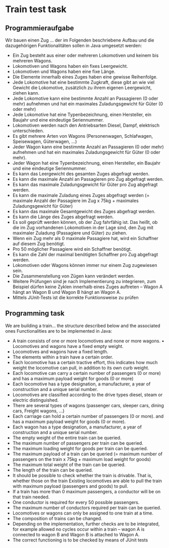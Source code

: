 # Train test task

## Programmieraufgabe
Wir bauen einen Zug … der im Folgenden beschriebene Aufbau und die dazugehörigen
Funktionalitäten sollen in Java umgesetzt werden:
* Ein Zug besteht aus einer oder mehreren Lokomotiven und keinem bis mehreren
Wagons.
* Lokomotiven und Wagons haben ein fixes Leergewicht.
* Lokomotiven und Wagons haben eine fixe Länge.
* Die Elemente innerhalb eines Zuges haben eine gewisse Reihenfolge.
* Jede Lokomotive hat eine bestimmte Zugkraft, diese gibt an wie viel Gewicht die
Lokomotive, zusätzlich zu ihrem eigenen Leergewicht, ziehen kann.
* Jede Lokomotive kann eine bestimmte Anzahl an Passagieren (0 oder mehr)
aufnehmen und hat ein maximales Zuladungsgewicht für Güter (0 oder mehr)
* Jede Lokomotive hat eine Typenbezeichnung, einen Hersteller, ein Baujahr und eine
eindeutige Seriennummer.
* Lokomotiven werden nach den Antriebsarten Diesel, Dampf, elektrisch
unterschieden.
* Es gibt mehrere Arten von Wagons (Personenwagen, Schlafwagen, Speisewagen,
Güterwagen, ...)
* Jeder Wagon kann eine bestimmte Anzahl an Passagieren (0 oder mehr) aufnehmen
und hat ein maximales Zuladungsgewicht für Güter (0 oder mehr).
* Jeder Wagon hat eine Typenbezeichnung, einen Hersteller, ein Baujahr und eine
eindeutige Seriennummer.
* Es kann das Leergewicht des gesamten Zuges abgefragt werden.
* Es kann die maximale Anzahl an Passagieren pro Zug abgefragt werden.
* Es kann das maximale Zuladungsgewicht für Güter pro Zug abgefragt werden.
* Es kann die maximale Zuladung eines Zuges abgefragt werden (= maximale Anzahl
der Passagiere im Zug x 75kg + maximales Zuladungsgewicht für Güter)
* Es kann das maximale Gesamtgewicht des Zuges abgefragt werden.
* Es kann die Länge des Zuges abgefragt werden.
* Es soll geprüft werden können, ob der Zug fahrfähig ist. Das heißt, ob die im Zug
vorhandenen Lokomotiven in der Lage sind, den Zug mit maximaler Zuladung
(Passagiere und Güter) zu ziehen.
* Wenn ein Zug mehr als 0 maximale Passagiere hat, wird ein Schaffner auf diesem Zug
benötigt.
* Pro 50 möglicher Passagiere wird ein Schaffner benötigt.
* Es kann die Zahl der maximal benötigten Schaffner pro Zug abgefragt werden.
* Lokomotiven oder Wagons können immer nur einem Zug zugewiesen sein.
* Die Zusammenstellung von Zügen kann verändert werden.
* Weitere Prüfungen sind je nach Implementierung zu integrieren, zum Beispiel dürfen
keine Zyklen innerhalb eines Zuges auftreten – Wagon A hängt an Wagon B und
Wagon B hängt an Wagon A.
* Mittels JUnit-Tests ist die korrekte Funktionsweise zu prüfen

## Programming task
We are building a train... the structure described below and the associated ones
Functionalities are to be implemented in Java:
* A train consists of one or more locomotives and none or more
wagons. • Locomotives and wagons have a fixed empty weight.
* Locomotives and wagons have a fixed length.
* The elements within a train have a certain order.
* Each locomotive has a certain tractive effort, this indicates how much weight the
locomotive can pull, in addition to its own curb weight.
* Each locomotive can carry a certain number of passengers (0 or more)
and has a maximum payload weight for goods (0 or more)
* Each locomotive has a type designation, a manufacturer, a year of construction and a
unique serial number.
* Locomotives are classified according to the drive types diesel, steam or electric
distinguished.
* There are several types of wagons (passenger cars, sleeper cars, dining cars,
Freight wagons, ...)
* Each carriage can hold a certain number of passengers (0 or more).
and has a maximum payload weight for goods (0 or more).
* Each wagon has a type designation, a manufacturer, a year of construction and a
unique serial number.
* The empty weight of the entire train can be queried.
* The maximum number of passengers per train can be queried.
* The maximum loading weight for goods per train can be queried.
* The maximum payload of a train can be queried (= maximum number
of passengers on the train x 75kg + maximum load weight for goods)
* The maximum total weight of the train can be queried.
* The length of the train can be queried.
* It should be possible to check whether the train is drivable. That is, whether those on the train
Existing locomotives are able to pull the train with maximum payload
(passengers and goods) to pull.
* If a train has more than 0 maximum passengers, a conductor will be on that train
needed.
* One conductor is required for every 50 possible passengers.
* The maximum number of conductors required per train can be queried.
* Locomotives or wagons can only be assigned to one train at a time.
* The composition of trains can be changed.
* Depending on the implementation, further checks are to be integrated, for example allowed
no cycles occur within a train – wagon A is connected to wagon B and
Wagon B is attached to Wagon A.
* The correct functioning is to be checked by means of JUnit tests